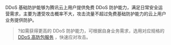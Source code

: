 DDoS 基础防护能够为腾讯云上用户提供免费 DDoS 防护能力，满足日常安全运营需求，主要为遭受攻击概率不大，攻击流量不超过免费基础防护能力的云上用户业务提供防护。

> ?如需获得更高的 DDoS 防护能力，可根据自身业务需求，选用对应规格的 [DDoS 高防包服务](https://cloud.tencent.com/document/product/1021/43890) ，快速应对攻击。

